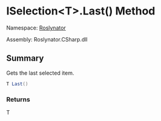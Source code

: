# ISelection\<T>\.Last\(\) Method

Namespace: [Roslynator](../../README.md)

Assembly: Roslynator\.CSharp\.dll

## Summary

Gets the last selected item\.

```csharp
T Last()
```

### Returns

T

